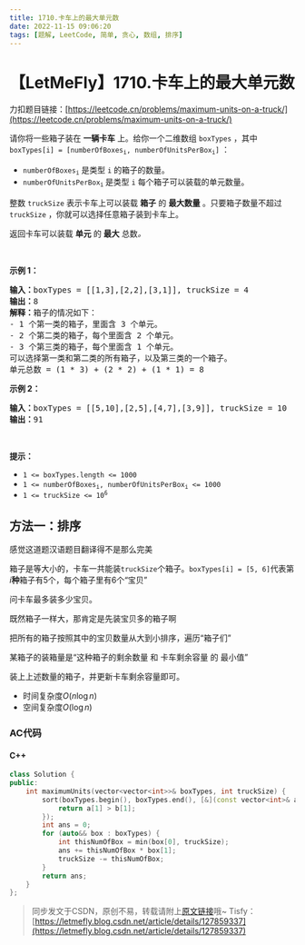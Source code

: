 ```yaml
---
title: 1710.卡车上的最大单元数
date: 2022-11-15 09:06:20
tags: [题解, LeetCode, 简单, 贪心, 数组, 排序]
---
```


# 【LetMeFly】1710.卡车上的最大单元数

力扣题目链接：[https://leetcode.cn/problems/maximum-units-on-a-truck/](https://leetcode.cn/problems/maximum-units-on-a-truck/)

<p>请你将一些箱子装在 <strong>一辆卡车</strong> 上。给你一个二维数组 <code>boxTypes</code> ，其中 <code>boxTypes[i] = [numberOfBoxes<sub>i</sub>, numberOfUnitsPerBox<sub>i</sub>]</code> ：</p>

<ul>
	<li><code>numberOfBoxes<sub>i</sub></code> 是类型 <code>i</code> 的箱子的数量。</li>
	<li><code>numberOfUnitsPerBox<sub>i</sub></code><sub> </sub>是类型 <code>i</code> 每个箱子可以装载的单元数量。</li>
</ul>

<p>整数 <code>truckSize</code> 表示卡车上可以装载 <strong>箱子</strong> 的 <strong>最大数量</strong> 。只要箱子数量不超过 <code>truckSize</code> ，你就可以选择任意箱子装到卡车上。</p>

<p>返回卡车可以装载 <strong>单元</strong> 的 <strong>最大</strong> 总数<em>。</em></p>

<p> </p>

<p><strong>示例 1：</strong></p>

<pre>
<strong>输入：</strong>boxTypes = [[1,3],[2,2],[3,1]], truckSize = 4
<strong>输出：</strong>8
<strong>解释：</strong>箱子的情况如下：
- 1 个第一类的箱子，里面含 3 个单元。
- 2 个第二类的箱子，每个里面含 2 个单元。
- 3 个第三类的箱子，每个里面含 1 个单元。
可以选择第一类和第二类的所有箱子，以及第三类的一个箱子。
单元总数 = (1 * 3) + (2 * 2) + (1 * 1) = 8</pre>

<p><strong>示例 2：</strong></p>

<pre>
<strong>输入：</strong>boxTypes = [[5,10],[2,5],[4,7],[3,9]], truckSize = 10
<strong>输出：</strong>91
</pre>

<p> </p>

<p><strong>提示：</strong></p>

<ul>
	<li><code>1 <= boxTypes.length <= 1000</code></li>
	<li><code>1 <= numberOfBoxes<sub>i</sub>, numberOfUnitsPerBox<sub>i</sub> <= 1000</code></li>
	<li><code>1 <= truckSize <= 10<sup>6</sup></code></li>
</ul>


    
## 方法一：排序

感觉这道题汉语题目翻译得不是那么完美

箱子是等大小的，卡车一共能装```truckSize```个箱子。```boxTypes[i] = [5, 6]```代表第$i$**种**箱子有$5$个，每个箱子里有$6$个“宝贝”

问卡车最多装多少宝贝。

既然箱子一样大，那肯定是先装宝贝多的箱子啊

把所有的箱子按照其中的宝贝数量从大到小排序，遍历“箱子们”

某箱子的装箱量是“这种箱子的剩余数量 和 卡车剩余容量 的 最小值”

装上上述数量的箱子，并更新卡车剩余容量即可。

+ 时间复杂度$O(n\log n)$
+ 空间复杂度$O(\log n)$

### AC代码

#### C++

```cpp
class Solution {
public:
    int maximumUnits(vector<vector<int>>& boxTypes, int truckSize) {
        sort(boxTypes.begin(), boxTypes.end(), [&](const vector<int>& a, const vector<int>& b) {
            return a[1] > b[1];
        });
        int ans = 0;
        for (auto&& box : boxTypes) {
            int thisNumOfBox = min(box[0], truckSize);
            ans += thisNumOfBox * box[1];
            truckSize -= thisNumOfBox;
        }
        return ans;
    }
};
```

> 同步发文于CSDN，原创不易，转载请附上[原文链接](https://leetcode.letmefly.xyz/2022/11/15/LeetCode%201710.%E5%8D%A1%E8%BD%A6%E4%B8%8A%E7%9A%84%E6%9C%80%E5%A4%A7%E5%8D%95%E5%85%83%E6%95%B0/)哦~
> Tisfy：[https://letmefly.blog.csdn.net/article/details/127859337](https://letmefly.blog.csdn.net/article/details/127859337)
